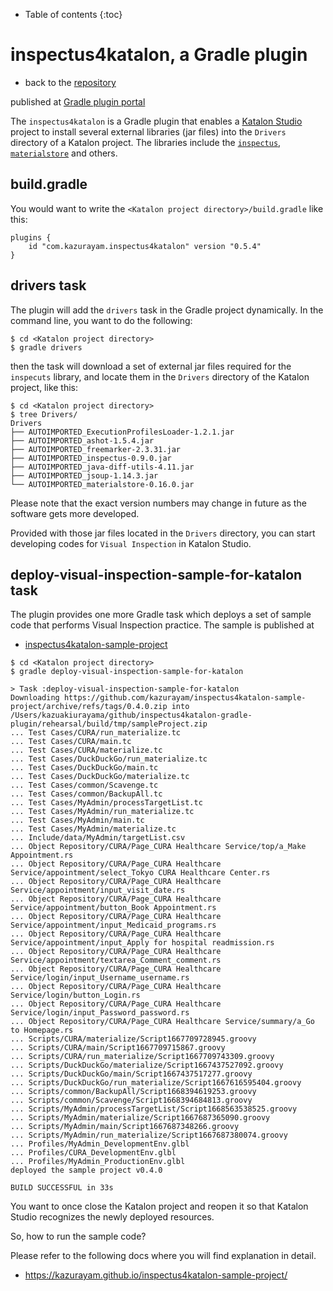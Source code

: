 - Table of contents
{:toc}

# inspectus4katalon, a Gradle plugin

-   back to the [repository](https://github.com/kazurayam/inspectus4katalon-gradle-plugin)

published at [Gradle plugin portal](https://plugins.gradle.org/plugin/com.kazurayam.inspectus4katalon)

The `inspectus4katalon` is a Gradle plugin that enables a [Katalon Studio](https://katalon.com/katalon-studio) project to install several external libraries (jar files) into the `Drivers` directory of a Katalon project. The libraries include the [`inspectus`](https://github.com/kazurayam/inspectus), [`materialstore`](https://github.com/kazurayam/materialstore) and others.

## build.gradle

You would want to write the `<Katalon project directory>/build.gradle` like this:

    plugins {
        id "com.kazurayam.inspectus4katalon" version "0.5.4"
    }

## drivers task

The plugin will add the `drivers` task in the Gradle project dynamically. In the command line, you want to do the following:

    $ cd <Katalon project directory>
    $ gradle drivers

then the task will download a set of external jar files required for the `inspecuts` library, and locate them in the `Drivers` directory of the Katalon project, like this:

    $ cd <Katalon project directory>
    $ tree Drivers/
    Drivers
    ├── AUTOIMPORTED_ExecutionProfilesLoader-1.2.1.jar
    ├── AUTOIMPORTED_ashot-1.5.4.jar
    ├── AUTOIMPORTED_freemarker-2.3.31.jar
    ├── AUTOIMPORTED_inspectus-0.9.0.jar
    ├── AUTOIMPORTED_java-diff-utils-4.11.jar
    ├── AUTOIMPORTED_jsoup-1.14.3.jar
    └── AUTOIMPORTED_materialstore-0.16.0.jar

Please note that the exact version numbers may change in future as the software gets more developed.

Provided with those jar files located in the `Drivers` directory, you can start developing codes for `Visual Inspection` in Katalon Studio.

## deploy-visual-inspection-sample-for-katalon task

The plugin provides one more Gradle task which deploys a set of sample code that performs Visual Inspection practice. The sample is published at

-   [inspectus4katalon-sample-project](https://github.com/kazurayam/inspectus4katalon-sample-project/releases)

<!-- -->

    $ cd <Katalon project directory>
    $ gradle deploy-visual-inspection-sample-for-katalon

    > Task :deploy-visual-inspection-sample-for-katalon
    Downloading https://github.com/kazurayam/inspectus4katalon-sample-project/archive/refs/tags/0.4.0.zip into /Users/kazuakiurayama/github/inspectus4katalon-gradle-plugin/rehearsal/build/tmp/sampleProject.zip
    ... Test Cases/CURA/run_materialize.tc
    ... Test Cases/CURA/main.tc
    ... Test Cases/CURA/materialize.tc
    ... Test Cases/DuckDuckGo/run_materialize.tc
    ... Test Cases/DuckDuckGo/main.tc
    ... Test Cases/DuckDuckGo/materialize.tc
    ... Test Cases/common/Scavenge.tc
    ... Test Cases/common/BackupAll.tc
    ... Test Cases/MyAdmin/processTargetList.tc
    ... Test Cases/MyAdmin/run_materialize.tc
    ... Test Cases/MyAdmin/main.tc
    ... Test Cases/MyAdmin/materialize.tc
    ... Include/data/MyAdmin/targetList.csv
    ... Object Repository/CURA/Page_CURA Healthcare Service/top/a_Make Appointment.rs
    ... Object Repository/CURA/Page_CURA Healthcare Service/appointment/select_Tokyo CURA Healthcare Center.rs
    ... Object Repository/CURA/Page_CURA Healthcare Service/appointment/input_visit_date.rs
    ... Object Repository/CURA/Page_CURA Healthcare Service/appointment/button_Book Appointment.rs
    ... Object Repository/CURA/Page_CURA Healthcare Service/appointment/input_Medicaid_programs.rs
    ... Object Repository/CURA/Page_CURA Healthcare Service/appointment/input_Apply for hospital readmission.rs
    ... Object Repository/CURA/Page_CURA Healthcare Service/appointment/textarea_Comment_comment.rs
    ... Object Repository/CURA/Page_CURA Healthcare Service/login/input_Username_username.rs
    ... Object Repository/CURA/Page_CURA Healthcare Service/login/button_Login.rs
    ... Object Repository/CURA/Page_CURA Healthcare Service/login/input_Password_password.rs
    ... Object Repository/CURA/Page_CURA Healthcare Service/summary/a_Go to Homepage.rs
    ... Scripts/CURA/materialize/Script1667709728945.groovy
    ... Scripts/CURA/main/Script1667709715867.groovy
    ... Scripts/CURA/run_materialize/Script1667709743309.groovy
    ... Scripts/DuckDuckGo/materialize/Script1667437527092.groovy
    ... Scripts/DuckDuckGo/main/Script1667437517277.groovy
    ... Scripts/DuckDuckGo/run_materialize/Script1667616595404.groovy
    ... Scripts/common/BackupAll/Script1668394619253.groovy
    ... Scripts/common/Scavenge/Script1668394684813.groovy
    ... Scripts/MyAdmin/processTargetList/Script1668563538525.groovy
    ... Scripts/MyAdmin/materialize/Script1667687365090.groovy
    ... Scripts/MyAdmin/main/Script1667687348266.groovy
    ... Scripts/MyAdmin/run_materialize/Script1667687380074.groovy
    ... Profiles/MyAdmin_DevelopmentEnv.glbl
    ... Profiles/CURA_DevelopmentEnv.glbl
    ... Profiles/MyAdmin_ProductionEnv.glbl
    deployed the sample project v0.4.0

    BUILD SUCCESSFUL in 33s

You want to once close the Katalon project and reopen it so that Katalon Studio recognizes the newly deployed resources.

So, how to run the sample code?

Please refer to the following docs where you will find explanation in detail.

-   <https://kazurayam.github.io/inspectus4katalon-sample-project/>
